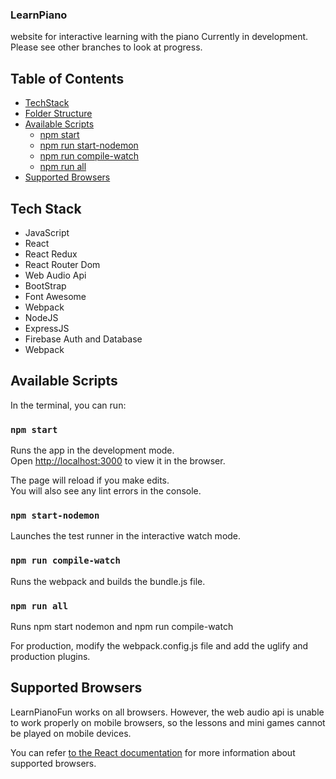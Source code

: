### LearnPiano
website for interactive learning with the piano
Currently in development. Please see other branches to look at progress.

## Table of Contents

- [TechStack](#tech-stack)
- [Folder Structure](#folder-structure)
- [Available Scripts](#available-scripts)
  - [npm start](#npm-start)
  - [npm run start-nodemon](#npm-run-start-nodemon)
  - [npm run compile-watch](#npm-run-compile-watch)
  - [npm run all](#npm-run-all)
- [Supported Browsers](#supported-browsers)

## Tech Stack
- JavaScript
- React
- React Redux
- React Router Dom
- Web Audio Api
- BootStrap
- Font Awesome
- Webpack
- NodeJS
- ExpressJS
- Firebase Auth and Database
- Webpack
## Available Scripts

In the terminal, you can run:

### `npm start`

Runs the app in the development mode.<br>
Open [http://localhost:3000](http://localhost:3000) to view it in the browser.

The page will reload if you make edits.<br>
You will also see any lint errors in the console.

### `npm start-nodemon`

Launches the test runner in the interactive watch mode.<br>

### `npm run compile-watch`

Runs the webpack and builds the bundle.js file. 

### `npm run all`

Runs npm start nodemon and npm run compile-watch <br/>

For production, modify the webpack.config.js file and add the uglify and production plugins.

## Supported Browsers

LearnPianoFun works on all browsers. However, the web audio api is unable to work properly on mobile browsers, so the lessons and mini games cannot be played on mobile devices.

You can refer [to the React documentation](https://reactjs.org/docs/react-dom.html#browser-support) for more information about supported browsers.



